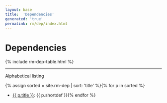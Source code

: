 ```yaml
---
layout: base
title:  'Dependencies'
generated: 'true'
permalink: rm/dep/index.html
---
```


# Dependencies

{% include rm-dep-table.html %}

----------

Alphabetical listing

{% assign sorted = site.rm-dep | sort: 'title' %}{% for p in sorted %}
* [{{ p.title }}](): {{ p.shortdef }}{% endfor %}
